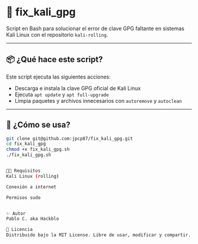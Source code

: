 # 🔐 fix_kali_gpg

Script en Bash para solucionar el error de clave GPG faltante en sistemas Kali Linux con el repositorio `kali-rolling`.

---

## 📦 ¿Qué hace este script?

Este script ejecuta las siguientes acciones:

- Descarga e instala la clave GPG oficial de Kali Linux
- Ejecuta `apt update` y `apt full-upgrade`
- Limpia paquetes y archivos innecesarios con `autoremove` y `autoclean`

---

## 🚀 ¿Cómo se usa?

```bash
git clone git@github.com:jpcp87/fix_kali_gpg.git
cd fix_kali_gpg
chmod +x fix_kali_gpg.sh
./fix_kali_gpg.sh


🐱‍👤 Requisitos
Kali Linux (rolling)

Conexión a internet

Permisos sudo


✨ Autor
Pablo C. aka Hackblo

📜 Licencia
Distribuido bajo la MIT License. Libre de usar, modificar y compartir.

